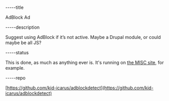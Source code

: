 -----title

AdBlock Ad

-----description

Suggest using AdBlock if it’s not active. Maybe a Drupal module, or could maybe be all JS?

-----status

This is done, as much as anything ever is. It's running on [the MISC site](http://misc.ellaneous.org/), for example.

-----repo

[https://github.com/kid-icarus/adblockdetect](https://github.com/kid-icarus/adblockdetect)
